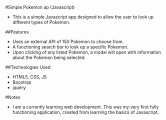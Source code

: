 #Simple Pokemon ap (Javascript)

- This is a simple Javascript app designed to allow the user to look up different types of Pokemon.

##Features

- Uses an external API of 150 Pokemon to choose from.
- A functioning search bar to look up a specific Pokemon.
- Upon clicking of any listed Pokemon, a modal will open with information about the Pokemon being selected.

##Technologies Used

- HTML5, CSS, JS
- Boostrap
- jquery

#Notes

- I am a currently learning web development. This was my very first fully functioning application, created from learning the basics of Javascript.
